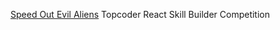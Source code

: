 [Speed Out Evil Aliens](https://www.topcoder.com/challenges/5f6eec5d-60ad-47fc-bb87-e6ec5be54ba8) Topcoder React Skill Builder Competition
